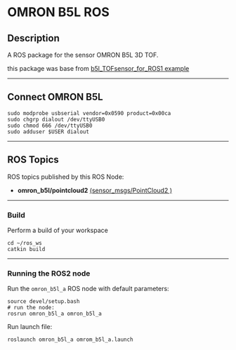 # OMRON B5L ROS
## Description
A ROS package for the sensor OMRON B5L 3D TOF.

this package was base from [b5l_TOFsensor_for_ROS1 example](example)

---
## Connect OMRON B5L

    sudo modprobe usbserial vendor=0x0590 product=0x00ca
    sudo chgrp dialout /dev/ttyUSB0
    sudo chmod 666 /dev/ttyUSB0
    sudo adduser $USER dialout

---
## ROS Topics
ROS topics published by this ROS Node:
- **omron_b5l/pointcloud2** [(sensor_msgs/PointCloud2 )](https://docs.ros.org/en/api/sensor_msgs/html/msg/PointCloud2.html)
    
---
### Build
Perform a build of your workspace

    cd ~/ros_ws
    catkin build

---
### Running the ROS2 node
Run the `omron_b5l_a` ROS node with default parameters:
    
    source devel/setup.bash
    # run the node:
    rosrun omron_b5l_a omron_b5l_a

Run launch file:

    roslaunch omron_b5l_a omrom_b5l_a.launch